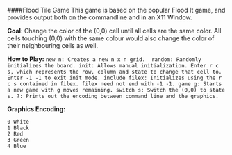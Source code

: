 ####Flood Tile Game
This game is based on the popular Flood It game, and provides output both on the commandline and in an X11 Window.

**Goal**: Change the color of the (0,0) cell until all cells are the same color. All cells touching (0,0) with the same colour would also change the color of their neighbouring cells as well.

**How to Play:**
`
new n: Creates a new n x n grid. 
random: Randomly initializes the board.
init: Allows manual initialization. Enter r c s, which represents the row, column and state to change that cell to. Enter -1 -1 to exit init mode.
include filex: Initializes using the r c s contained in filex. filex need not end with -1 -1.
game g: Starts a new game with g moves remaining.
switch s: Switch the (0,0) to state s.
?: Prints out the encoding between command line and the graphics.
`

**Graphics Encoding:**
```
0 White
1 Black
2 Red
3 Green
4 Blue
```
